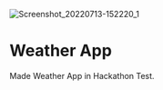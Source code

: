 ![Screenshot_20220713-152220_1](https://user-images.githubusercontent.com/97390895/178713412-60b2b289-8512-410c-a3b8-80c52e9dc52b.jpg)
# Weather App

Made Weather App in Hackathon Test.
